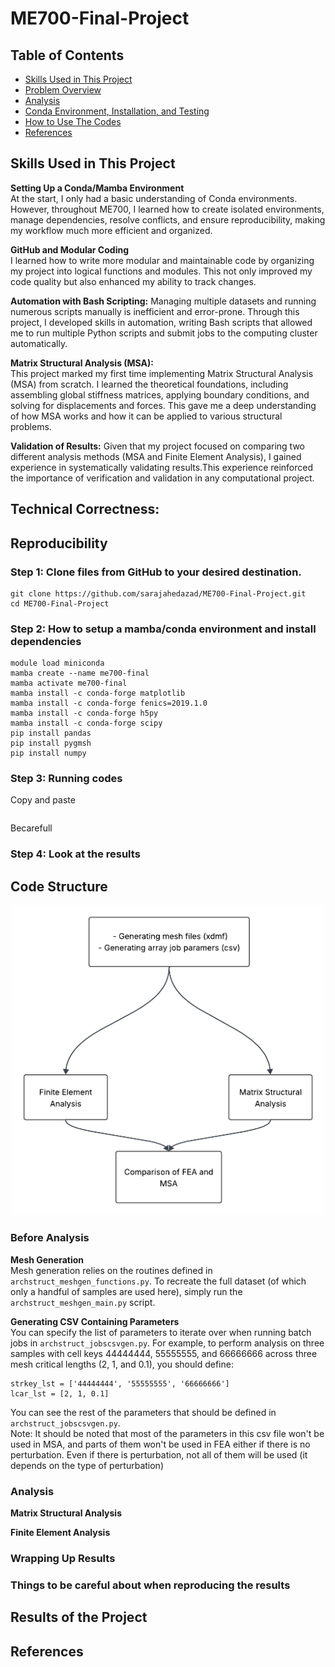 # ME700-Final-Project 

## Table of Contents

- [Skills Used in This Project](#skills)
- [Problem Overview](#Reproducibility)
- [Analysis](#Analysis)
- [Conda Environment, Installation, and Testing](#install)
- [How to Use The Codes](#htu)
- [References](#references)

## Skills Used in This Project <a name="skills"></a>
**Setting Up a Conda/Mamba Environment**  
At the start, I only had a basic understanding of Conda environments. However, throughout ME700, I learned how to create isolated environments, manage dependencies, resolve conflicts, and ensure reproducibility, making my workflow much more efficient and organized.

**GitHub and Modular Coding**  
I learned how to write more modular and maintainable code by organizing my project into logical functions and modules. This not only improved my code quality but also enhanced my ability to track changes.

**Automation with Bash Scripting:**
Managing multiple datasets and running numerous scripts manually is inefficient and error-prone. Through this project, I developed skills in automation, writing Bash scripts that allowed me to run multiple Python scripts and submit jobs to the computing cluster automatically.

**Matrix Structural Analysis (MSA):**  
This project marked my first time implementing Matrix Structural Analysis (MSA) from scratch. I learned the theoretical foundations, including assembling global stiffness matrices, applying boundary conditions, and solving for displacements and forces. This gave me a deep understanding of how MSA works and how it can be applied to various structural problems.

**Validation of Results:**
Given that my project focused on comparing two different analysis methods (MSA and Finite Element Analysis), I gained experience in systematically validating results.This experience reinforced the importance of verification and validation in any computational project.
  
## Technical Correctness:   


## Reproducibility

### Step 1: Clone files from GitHub to your desired destination.
```
git clone https://github.com/sarajahedazad/ME700-Final-Project.git   
cd ME700-Final-Project
```

### Step 2: How to setup a mamba/conda environment and install dependencies
```
module load miniconda
mamba create --name me700-final
mamba activate me700-final
mamba install -c conda-forge matplotlib
mamba install -c conda-forge fenics=2019.1.0
mamba install -c conda-forge h5py
mamba install -c conda-forge scipy
pip install pandas
pip install pygmsh
pip install numpy
```  
### Step 3: Running codes   
Copy and paste 
```
```
Becarefull
### Step 4: Look at the results
   

## Code Structure

<p align="center">
<img src="https://github.com/sarajahedazad/ME700-Final-Project/blob/main/figures/final_project_flowchart.png" width="500">
</p>

### Before Analysis   
**Mesh Generation**   
Mesh generation relies on the routines defined in `archstruct_meshgen_functions.py`. To recreate the full dataset (of which only a handful of samples are used here), simply run the `archstruct_meshgen_main.py` script.

**Generating CSV Containing Parameters**  
You can specify the list of parameters to iterate over when running batch jobs in `archstruct_jobscsvgen.py`. For example, to perform analysis on three samples with cell keys 44444444, 55555555, and 66666666 across three mesh critical lengths (2, 1, and 0.1), you should define:
```
strkey_lst = ['44444444', '55555555', '66666666']
lcar_lst = [2, 1, 0.1]
```
You can see the rest of the parameters that should be defined in `archstruct_jobscsvgen.py`.   
Note: It should be noted that most of the parameters in this csv file won't be used in MSA, and parts of them won't be used in FEA either if there is no perturbation. Even if there is perturbation, not all of them will be used (it depends on the type of perturbation)
### Analysis
**Matrix Structural Analysis**   

**Finite Element Analysis**

### Wrapping Up Results <a name="wrapup"></a>


### Things to be careful about when reproducing the results


## Results of the Project <a name="results"></a>


## References









